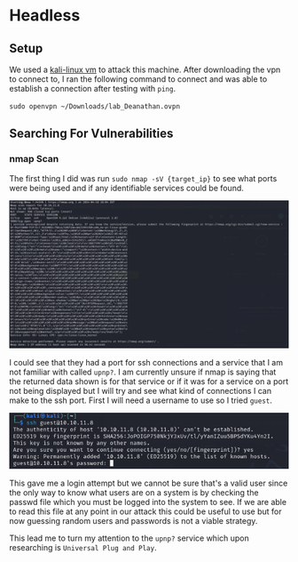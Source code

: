 # Headless

## Setup

We used a [kali-linux vm](https://www.kali.org/get-kali/#kali-virtual-machines) to attack this machine. After downloading the vpn to connect to, I ran the following command to connect and was able to establish a connection after testing with `ping`.

`sudo openvpn ~/Downloads/lab_Deanathan.ovpn`

## Searching For Vulnerabilities

### nmap Scan

The first thing I did was run `sudo nmap -sV {target_ip}` to see what ports were being used and if any identifiable services could be found.

![nmap-scan](/images/nmap-scan.png)

I could see that they had a port for ssh connections and a service that I am not familiar with called `upnp?`. I am currently unsure if nmap is saying that the returned data shown is for that service or if it was for a service on a port not being displayed but I will try and see what kind of connections I can make to the ssh port. First I will need a username to use so I tried `guest`.

![ssh-guest](/images/ssh-guest.png)

This gave me a login attempt but we cannot be sure that's a valid user since the only way to know what users are on a system is by checking the passwd file which you must be logged into the system to see. If we are able to read this file at any point in our attack this could be useful to use but for now guessing random users and passwords is not a viable strategy.

This lead me to turn my attention to the `upnp?` service which upon researching is `Universal Plug and Play`. 


